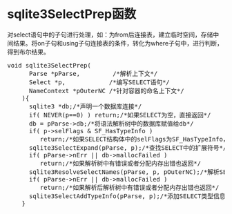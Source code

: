 # sqlite3SelectPrep函数
对select语句中的子句进行处理，如：为from后连接表，建立临时空间，存储中间结果。将on子句和using子句连接表的条件，转化为where子句中，进行判断，得到布尔结果。
<pre>
void sqlite3SelectPrep(
	  Parse *pParse,         /*解析上下文*/
	  Select *p,            /*编写SELECT语句*/
	  NameContext *pOuterNC /*针对容器的命名上下文*/
	){
	  sqlite3 *db;/*声明一个数据库连接*/
	  if( NEVER(p==0) ) return;/*如果SELECT为空，直接返回*/
	  db = pParse->db;/*将语法解析树中的数据库赋值给db*/
	  if( p->selFlags & SF_HasTypeInfo )
	     return;/*如果SELECT结构体中的selFlags为SF_HasTypeInfo，直接返回。因为已含类型信息*/
	  sqlite3SelectExpand(pParse, p);/*查找SELECT中的扩展符号*/
	  if( pParse->nErr || db->mallocFailed )
	     return;/*如果解析树中有错误或者分配内存出错也返回*/
	  sqlite3ResolveSelectNames(pParse, p, pOuterNC);/*解析SELECT中命名上下文*/
	  if( pParse->nErr || db->mallocFailed )
	     return;/*如果解析后解析树中有错误或者分配内存出错也返回*/
	  sqlite3SelectAddTypeInfo(pParse, p);/*添加SELECT类型信息到语法解析树中*/
	}</pre>
